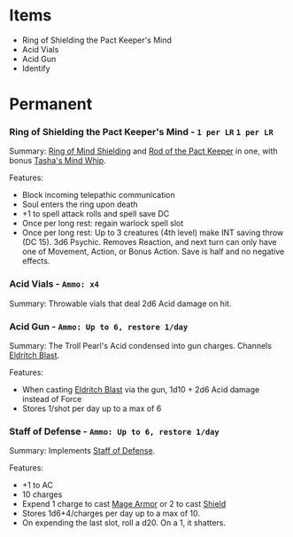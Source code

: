 # Items

- Ring of Shielding the Pact Keeper's Mind
- Acid Vials
- Acid Gun
- Identify

# Permanent

### Ring of Shielding the Pact Keeper's Mind - `1 per LR` `1 per LR`
Summary: [Ring of Mind Shielding](https://www.dndbeyond.com/magic-items/4725-ring-of-mind-shielding) and [Rod of the Pact Keeper](http://dnd5e.wikidot.com/wondrous-items:rod-of-the-pact-keeper) in one, with bonus [Tasha's Mind Whip](http://dnd5e.wikidot.com/spell:tashas-mind-whip).

Features:
- Block incoming telepathic communication
- Soul enters the ring upon death
- +1 to spell attack rolls and spell save DC
- Once per long rest: regain warlock spell slot
- Once per long rest: Up to 3 creatures (4th level) make INT saving throw (DC 15). 3d6 Psychic. Removes Reaction, and next turn can only have one of Movement, Action, or Bonus Action. Save is half and no negative effects.

### Acid Vials - `Ammo: x4`
Summary: Throwable vials that deal 2d6 Acid damage on hit.

### Acid Gun - `Ammo: Up to 6, restore 1/day`
Summary: The Troll Pearl's Acid condensed into gun charges. Channels [Eldritch Blast](https://www.dndbeyond.com/spells/eldritch-blast).

Features:
- When casting [Eldritch Blast](https://www.dndbeyond.com/spells/eldritch-blast) via the gun, 1d10 + 2d6 Acid damage instead of Force
- Stores 1/shot per day up to a max of 6

### Staff of Defense - `Ammo: Up to 6, restore 1/day`
Summary: Implements [Staff of Defense](https://www.dndbeyond.com/magic-items/9090-staff-of-defense).

Features:
- +1 to AC
- 10 charges
- Expend 1 charge to cast [Mage Armor](https://www.dndbeyond.com/spells/mage-armor) or 2 to cast [Shield](https://www.dndbeyond.com/spells/shield)
- Stores 1d6+4/charges per day up to a max of 10.
- On expending the last slot, roll a d20. On a 1, it shatters.
